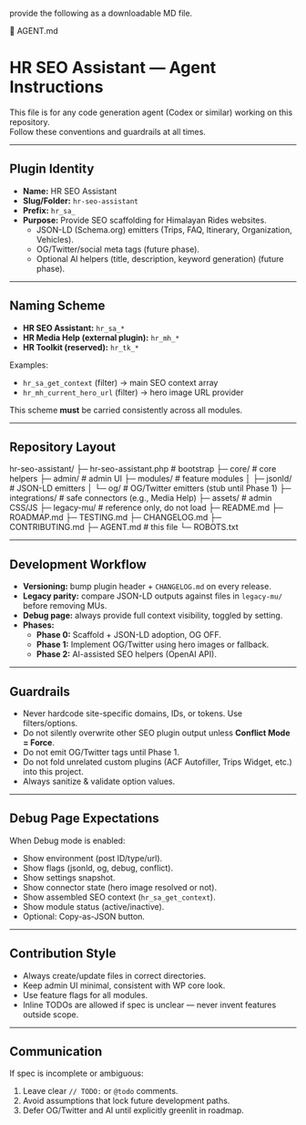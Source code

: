 provide the following as a downloadable MD file. 


📑 AGENT.md
# HR SEO Assistant — Agent Instructions

This file is for any code generation agent (Codex or similar) working on this repository.  
Follow these conventions and guardrails at all times.

---

## Plugin Identity
- **Name:** HR SEO Assistant
- **Slug/Folder:** `hr-seo-assistant`
- **Prefix:** `hr_sa_`
- **Purpose:** Provide SEO scaffolding for Himalayan Rides websites.
  - JSON-LD (Schema.org) emitters (Trips, FAQ, Itinerary, Organization, Vehicles).
  - OG/Twitter/social meta tags (future phase).
  - Optional AI helpers (title, description, keyword generation) (future phase).

---

## Naming Scheme
- **HR SEO Assistant:** `hr_sa_*`
- **HR Media Help (external plugin):** `hr_mh_*`
- **HR Toolkit (reserved):** `hr_tk_*`

Examples:
- `hr_sa_get_context` (filter) → main SEO context array
- `hr_mh_current_hero_url` (filter) → hero image URL provider

This scheme **must** be carried consistently across all modules.

---

## Repository Layout


hr-seo-assistant/
├─ hr-seo-assistant.php # bootstrap
├─ core/ # core helpers
├─ admin/ # admin UI
├─ modules/ # feature modules
│ ├─ jsonld/ # JSON-LD emitters
│ └─ og/ # OG/Twitter emitters (stub until Phase 1)
├─ integrations/ # safe connectors (e.g., Media Help)
├─ assets/ # admin CSS/JS
├─ legacy-mu/ # reference only, do not load
├─ README.md
├─ ROADMAP.md
├─ TESTING.md
├─ CHANGELOG.md
├─ CONTRIBUTING.md
├─ AGENT.md # this file
└─ ROBOTS.txt


---

## Development Workflow
- **Versioning:** bump plugin header + `CHANGELOG.md` on every release.
- **Legacy parity:** compare JSON-LD outputs against files in `legacy-mu/` before removing MUs.
- **Debug page:** always provide full context visibility, toggled by setting.
- **Phases:**
  - **Phase 0:** Scaffold + JSON-LD adoption, OG OFF.
  - **Phase 1:** Implement OG/Twitter using hero images or fallback.
  - **Phase 2:** AI-assisted SEO helpers (OpenAI API).

---

## Guardrails
- Never hardcode site-specific domains, IDs, or tokens. Use filters/options.
- Do not silently overwrite other SEO plugin output unless **Conflict Mode = Force**.
- Do not emit OG/Twitter tags until Phase 1.
- Do not fold unrelated custom plugins (ACF Autofiller, Trips Widget, etc.) into this project.
- Always sanitize & validate option values.

---

## Debug Page Expectations
When Debug mode is enabled:
- Show environment (post ID/type/url).
- Show flags (jsonld, og, debug, conflict).
- Show settings snapshot.
- Show connector state (hero image resolved or not).
- Show assembled SEO context (`hr_sa_get_context`).
- Show module status (active/inactive).
- Optional: Copy-as-JSON button.

---

## Contribution Style
- Always create/update files in correct directories.
- Keep admin UI minimal, consistent with WP core look.
- Use feature flags for all modules.
- Inline TODOs are allowed if spec is unclear — never invent features outside scope.

---

## Communication
If spec is incomplete or ambiguous:
1. Leave clear `// TODO:` or `@todo` comments.
2. Avoid assumptions that lock future development paths.
3. Defer OG/Twitter and AI until explicitly greenlit in roadmap.

